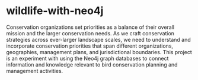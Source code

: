 # wildlife-with-neo4j
Conservation organizations set priorities as a balance of their overall mission and the larger conservation needs.  As we craft conservation strategies across ever-larger landscape scales, we need to understand and incorporate conservation priorities that span different organizations, geographies, management plans, and jurisdictional boundaries.  This project is an experiment with using the Neo4j graph databases to connect information and knowledge relevant to bird conservation planning and management activities.
